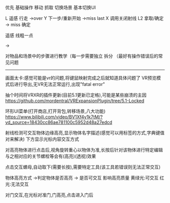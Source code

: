 优先
基础操作 移动 抓取 切换场景 基本切换UI

L 遥感 行走         ->over
Y 下一步/重新开始   ->miss last 
X 调用关闭射线
L2 拿取/确定       -> miss 确定

遥感 线粗一点

->

对物品和场景中的步骤进行教学（每一步需要独立 拆分 （最好有操作错误后的常见问题

-----------------------------------------------------------

画面太卡:感觉可能是vr的问题,将键鼠映射完成之后就知道具体问题了
VR预览模式后进行导出,无VR无法正常运行,出现"fatal error"

抽个时间将VRXR的插件更新(目前5.1更新已定格),可能是某些崩溃的主因
https://github.com/mordentral/VRExpansionPlugin/tree/5.1-Locked

环形UI菜单(打开商店,打开背包,转移场景,八大功能)
https://www.bilibili.com/video/BV1Xf4y1k7tM/?vd_source=18430cc86ae781100c5952d48a27edcd

射线检测可交互物体边缘高亮,显示物体名字描述(感觉可以用标签的方式,字典键值对来解决)
下方显示光标内容交互方式

对高亮物体进行点击后,视角旋转重心以物体为准,长按后针对该物体进行特定编辑
与之相对应的关节螺栓等会有(高亮)(透视)效果

点击交互螺母,自动取下(需要长按),需要特定工具(该工具若错误则无法正常交互)

物体高亮方式
->判定物体是否高亮 -> 是否可交互 影响高亮质量
黄绿光:可交互
红光:无法交互


对门交互,在光标对准门,门高亮,点击进入门后
